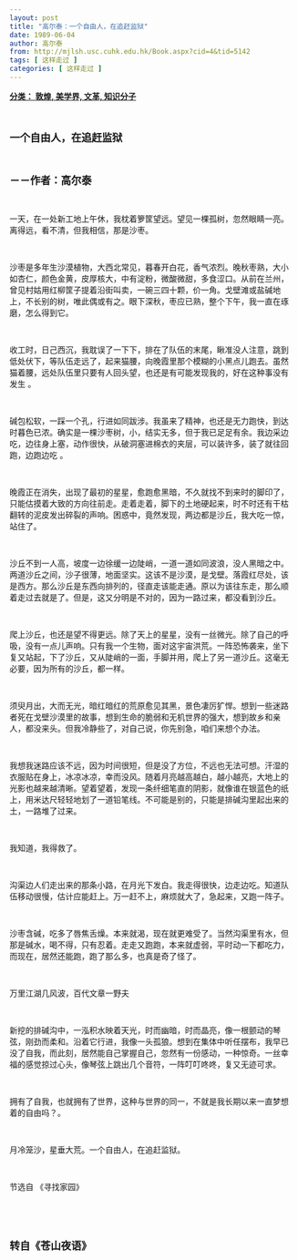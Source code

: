 ```yaml
---
layout: post
title: "高尔泰：一个自由人，在追赶监狱"
date: 1989-06-04
author: 高尔泰
from: http://mjlsh.usc.cuhk.edu.hk/Book.aspx?cid=4&tid=5142
tags: [ 这样走过 ]
categories: [ 这样走过 ]
---
```


<div style="margin: 15px 10px 10px 0px;">
 <div>
  <span id="ctl00_ContentPlaceHolder1_chapter1_SubjectLabel" style="font-weight:bold;text-decoration:underline;">
   分类： 敦煌, 美学界, 文革, 知识分子
  </span>
 </div>
 <p class="p1">
  <b>
   <font size="4">
    <span class="s1">
    </span>
    <br/>
   </font>
  </b>
 </p>
 <p class="p2">
  <span class="s1">
   <b>
    <font size="4">
     一个自由人，在追赶监狱
    </font>
   </b>
  </span>
 </p>
 <p class="p1">
  <b>
   <font size="4">
    <span class="s1">
    </span>
    <br/>
   </font>
  </b>
 </p>
 <p class="p2">
  <span class="s1">
   <b>
    <font size="4">
     －－作者：高尔泰
    </font>
   </b>
  </span>
 </p>
 <p class="p1">
  <span class="s1">
  </span>
  <br/>
 </p>
 <p class="p2">
  <span class="s1">
   一天，在一处新工地上午休，我枕着箩筐望远。望见一棵孤树，忽然眼睛一亮。离得远，看不清，但我相信，那是沙枣。
  </span>
 </p>
 <p class="p1">
  <span class="s1">
  </span>
  <br/>
 </p>
 <p class="p2">
  <span class="s1">
   沙枣是多年生沙漠植物，大西北常见，暮春开白花，香气浓烈。晚秋枣熟，大小如杏仁，颜色金黄，皮厚核大，中有淀粉，微酸微甜，多食涩口。从前在兰州，曾见村姑用红柳筐子提着沿街叫卖，一碗三四十颗，价一角。戈壁滩或盐碱地上，不长别的树，唯此偶或有之。眼下深秋，枣应已熟，整个下午，我一直在琢磨，怎么得到它。
  </span>
 </p>
 <p class="p1">
  <span class="s1">
  </span>
  <br/>
 </p>
 <p class="p2">
  <span class="s1">
   收工时，日己西沉，我耽误了一下下，排在了队伍的末尾，瞅准没人注意，跳到低处伏下，等队伍走远了，起来猫腰，向晚霞里那个模糊的小黑点儿跑去。虽然猫着腰，远处队伍里只要有人回头望，也还是有可能发现我的，好在这种事没有发生
  </span>
  <span class="s2">
  </span>
  <span class="s1">
   。
  </span>
 </p>
 <p class="p1">
  <span class="s1">
  </span>
  <br/>
 </p>
 <p class="p2">
  <span class="s1">
   碱包松软，一踩一个孔，行进如同跋涉。我虽来了精神，也还是无力跑快，到达时暮色已浓。确实是一棵沙枣树，小，结实无多，但于我已足足有余。我边采边吃，边往身上塞，动作很快，从破洞塞进棉衣的夹层，可以装许多，装了就往回跑，边跑边吃
  </span>
  <span class="s2">
  </span>
  <span class="s1">
   。
  </span>
 </p>
 <p class="p1">
  <span class="s1">
  </span>
  <br/>
 </p>
 <p class="p2">
  <span class="s1">
   晚霞正在消失，出现了最初的星星，愈跑愈黑暗，不久就找不到来时的脚印了，只能估摸着大致的方向往前走。走着走着，脚下的土地硬起来，时不时还有干枯翻转的泥皮发出碎裂的声响。困惑中，竟然发现，两边都是沙丘，我大吃一惊，站住了。
  </span>
 </p>
 <p class="p1">
  <span class="s1">
  </span>
  <br/>
 </p>
 <p class="p2">
  <span class="s1">
   沙丘不到一人高，坡度一边徐缓一边陡峭，一道一道如同波浪，没人黑暗之中。两道沙丘之间，沙子很薄，地面坚实。这该不是沙漠，是戈壁。落霞红尽处，该是西方。那么沙丘是东西向排列的，径直走该能走通。原以为该往东走，那么顺着走过去就是了。但是，这又分明是不对的，因为一路过来，都没看到沙丘。
  </span>
 </p>
 <p class="p1">
  <span class="s1">
  </span>
  <br/>
 </p>
 <p class="p2">
  <span class="s1">
   爬上沙丘，也还是望不得更远。除了天上的星星，没有一丝微光。除了自己的呼吸，没有一点儿声响。只有我一个生物，面对这宇宙洪荒。一阵恐怖袭来，坐下复又站起，下了沙丘，又从陡峭的一面，手脚并用，爬上了另一道沙丘。这毫无必要，因为所有的沙丘，都一样。
  </span>
  <span class="s2">
   <span class="Apple-converted-space">
   </span>
  </span>
 </p>
 <p class="p1">
  <span class="s1">
  </span>
  <br/>
 </p>
 <p class="p2">
  <span class="s1">
   须臾月出，大而无光，暗红暗红的荒原愈见其黑，景色凄厉犷悍。想到一些迷路者死在戈壁沙漠里的故事，想到生命的脆弱和无机世界的强大，想到故乡和亲人，都没来头。但我冷静些了，对自己说，你先别急，咱们来想个办法。
  </span>
 </p>
 <p class="p1">
  <span class="s1">
  </span>
  <br/>
 </p>
 <p class="p2">
  <span class="s1">
   我想我迷路应该不远，因为时间很短，但是没了方位，不远也无法可想。汗湿的衣服贴在身上，冰凉冰凉，幸而没风。随着月亮越高越白，越小越亮，大地上的光影也越来越清晰。望着望着，发现一条纤细笔直的阴影，就像谁在银蓝色的纸上，用米达尺轻轻地划了一道铅笔线。不可能是别的，只能是排碱沟里起出来的土，一路堆了过来。
  </span>
 </p>
 <p class="p1">
  <span class="s1">
  </span>
  <br/>
 </p>
 <p class="p2">
  <span class="s1">
   我知道，我得救了。
  </span>
 </p>
 <p class="p1">
  <span class="s1">
  </span>
  <br/>
 </p>
 <p class="p2">
  <span class="s1">
   沟渠边人们走出来的那条小路，在月光下发白。我走得很快，边走边吃。知道队伍移动很慢，估计应能赶上。万一赶不上，麻烦就大了，急起来，又跑一阵子。
  </span>
 </p>
 <p class="p1">
  <span class="s1">
  </span>
  <br/>
 </p>
 <p class="p2">
  <span class="s1">
   沙枣含碱，吃多了唇焦舌燥。本来就渴，现在就更难受了。当然沟渠里有水，但那是碱水，喝不得，只有忍着。走走又跑跑，本来就虚弱，平时动一下都吃力，而现在，居然还能跑，跑了那么多，也真是奇了怪了。
  </span>
 </p>
 <p class="p1">
  <span class="s1">
  </span>
  <br/>
 </p>
 <p class="p2">
  <span class="s1">
   万里江湖几风波，百代文章一野夫
  </span>
 </p>
 <p class="p1">
  <span class="s1">
  </span>
  <br/>
 </p>
 <p class="p2">
  <span class="s1">
   新挖的排碱沟中，一泓积水映着天光，时而幽暗，时而晶亮，像一根颤动的琴弦，刚劲而柔和。沿着它行进，我像一头孤狼。想到在集体中听任摆布，我早已没了自我，而此刻，居然能自己掌握自己，忽然有一份感动，一种惊奇。一丝幸福的感觉掠过心头，像琴弦上跳出几个音符，一阵叮叮咚咚，复又无迹可求。
  </span>
 </p>
 <p class="p1">
  <span class="s1">
  </span>
  <br/>
 </p>
 <p class="p2">
  <span class="s1">
   拥有了自我，也就拥有了世界，这种与世界的同一，不就是我长期以来一直梦想着的自由吗？。
  </span>
  <span class="s2">
   <span class="Apple-converted-space">
   </span>
  </span>
 </p>
 <p class="p1">
  <span class="s1">
  </span>
  <br/>
 </p>
 <p class="p2">
  <span class="s1">
   月冷笼沙，星垂大荒。一个自由人，在追赶监狱。
  </span>
 </p>
 <p class="p1">
  <span class="s1">
  </span>
  <br/>
 </p>
 <p class="p2">
  <span class="s1">
   节选自
  </span>
  <span class="s2">
  </span>
  <span class="s1">
   《寻找家园》
  </span>
 </p>
 <p class="p1">
  <span class="s1">
  </span>
  <br/>
 </p>
 <p class="p1">
  <b>
   <font size="4">
    <span class="s1">
    </span>
    <br/>
   </font>
  </b>
 </p>
 <p class="p2">
  <span class="s1">
   <b>
    <font size="4">
     转自《苍山夜语》
    </font>
   </b>
  </span>
 </p>
</div>


